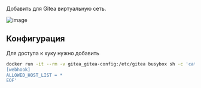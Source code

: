 Добавить для Gitea виртуальную сеть.

![image](https://user-images.githubusercontent.com/1002000/114235710-0f9c9b80-7e0a-11eb-9c6c-6f9a6b8c9e0b.png)

## Конфигурация

Для доступа к хуку нужно добавить

```bash
docker run -it --rm -v gitea_gitea-config:/etc/gitea busybox sh -c 'cat << EOF >> /etc/gitea/app.ini
[webhook]
ALLOWED_HOST_LIST = *
EOF'
```
